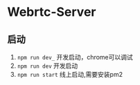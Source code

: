 # Webrtc-Server

## 启动

1. `npm run dev_` 开发启动，chrome可以调试
2. `npm run dev` 开发启动
3. `npm run start` 线上启动,需要安装pm2
